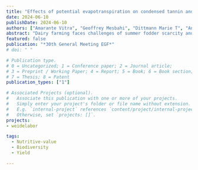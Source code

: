 ```yaml
---
title: "Effects of potential evapotranspiration on condensed tannin and milk production potential in four grassland mixtures"
date: 2024-06-10
publishDate: 2024-06-10
authors: ["Amarante Vitra", "Geoffrey Mesbahi", "Dittmann Marie T", "Andrea Steiner", "Sara Thorne", "Mira Hesselmann", "Florian Leiber"]
abstract: "Dairy farming faces challenges of summer fodder scarcity and methane emissions. To address these issues, one may incorporate plants rich in condensed tannins (CT) into temporary grassland mixtures. However, knowledge regarding the link between CT, milk production and climate remains limited in a field context. We conducted an experiment with four grassland mixtures (grass, grass and legumes, grass and plants rich in essential oils, grass and plants rich in tannins) replicated four times and grazed over six rotations. CT content, dry matter yields, and botanical composition were analysed. We calculated milk production potential (MPP) based on nutrient analysis of the plant material and obtained potential evapotranspiration (PET) data. No differences between mixtures were observed during rotation where PET was low whereas CT content in the tannin mixture was higher in high PET rotation. MPP remained stable over time for the legume, the essential oil and the tannin mixtures but decreased significantly for pure grass. CT content in the tannin mixture was strongly correlated with Lotus corniculatus abundance. Our study suggests that plants produce most CT during peak PET in summer, but forage production is highest during lower PET in spring. Thus, tannin-rich mixtures may primarily mitigate methane emissions in summer."
featured: false
publication: "*30th General Meeting EGF*"
# doi: " "

# Publication type.
# 0 = Uncategorized; 1 = Conference paper; 2 = Journal article;
# 3 = Preprint / Working Paper; 4 = Report; 5 = Book; 6 = Book section;
# 7 = Thesis; 8 = Patent
publication_types: ["1"]

# Associated Projects (optional).
#   Associate this publication with one or more of your projects.
#   Simply enter your project's folder or file name without extension.
#   E.g. `internal-project` references `content/project/internal-project/index.md`.
#   Otherwise, set `projects: []`.
projects:
- weidelabor

tags:
  - Nutritive-value
  - Biodiversity
  - Yield

---
```

